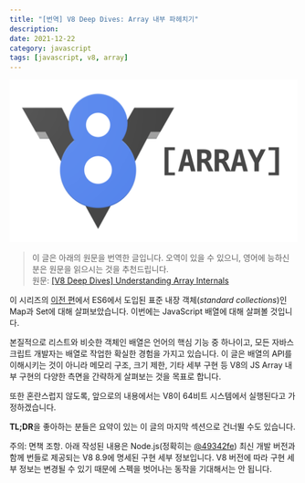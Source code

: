 ```yaml
---
title: "[번역] V8 Deep Dives: Array 내부 파헤치기"
description:
date: 2021-12-22
category: javascript
tags: [javascript, v8, array]
---
```


![V8 Array](./img/v8-array.png)

> 이 글은 아래의 원문을 번역한 글입니다. 오역이 있을 수 있으니, 영어에 능하신 분은 원문을 읽으시는 것을 추천드립니다. \
> 원문: [[V8 Deep Dives] Understanding Array Internals](https://itnext.io/v8-deep-dives-understanding-array-internals-5b17d7a28ecc)

이 시리즈의 [이전 편](https://itnext.io/v8-deep-dives-understanding-map-internals-45eb94a183df)에서 ES6에서 도입된 표준 내장 객체(_standard collections_)인 Map과 Set에 대해 살펴보았습니다. 이번에는 JavaScript 배열에 대해 살펴볼 것입니다.

본질적으로 리스트와 비슷한 객체인 배열은 언어의 핵심 기능 중 하나이고, 모든 자바스크립트 개발자는 배열로 작업한 확실한 경험을 가지고 있습니다. 이 글은 배열의 API를 이해시키는 것이 아니라 메모리 구조, 크기 제한, 기타 세부 구현 등 V8의 JS Array 내부 구현의 다양한 측면을 간략하게 살펴보는 것을 목표로 합니다.

또한 혼란스럽지 않도록, 앞으로의 내용에서는 V8이 64비트 시스템에서 실행된다고 가정하겠습니다.

**TL;DR**을 좋아하는 분들은 요약이 있는 이 글의 마지막 섹션으로 건너뛸 수도 있습니다.

주의: 면책 조항. 아래 작성된 내용은 Node.js(정확히는 [@49342fe](https://github.com/nodejs/node/commit/49342fe6f2ca6cedd5219d835a0a810e6f03cdd7)) 최신 개발 버전과 함께 번들로 제공되는 V8 8.9에 명세된 구현 세부 정보입니다. V8 버전에 따라 구현 세부 정보는 변경될 수 있기 때문에 스펙을 벗어나는 동작을 기대해서는 안 됩니다.
